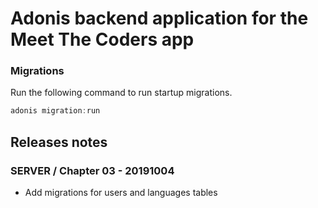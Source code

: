 # Adonis backend application for the Meet The Coders app


### Migrations

Run the following command to run startup migrations.

```js
adonis migration:run
```

## Releases notes

### SERVER / Chapter 03 - 20191004

- Add migrations for users and languages tables
